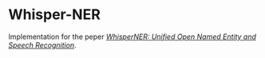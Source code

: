 # Whisper-NER

Implementation for the peper [_WhisperNER: Unified Open Named Entity and Speech Recognition_](https://arxiv.org/abs/2409.08107).
